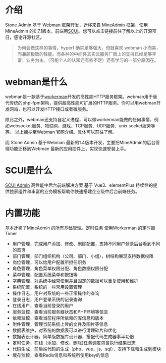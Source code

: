 
# 介绍

 Stone Admin 基于 [Webman](https://www.workerman.net/webman) 框架开发，迁移来自 [MineAdmin](https://v0.mineadmin.com/doc/guide/#%E5%86%85%E7%BD%AE%E5%8A%9F%E8%83%BD) 框架，使用MineAdmin 的0.7.1版本，前端用[SCUI](https://lolicode.gitee.io/scui-doc/)。您可以点击链接前往了解以上的开源项目，感谢开源社区。

> 为何会做这样的事情，hyperf 确实足够强大，但就喜欢 webman 小而美，而兼顾极致的性能。而各种的中间件其实云服务厂商上的支持已经足够丰富，业务为主。（可能个人的认知还有些不足）还有学习的一部分原因在。

# webman是什么

webman是一款基于[workerman](https://www.workerman.net/)开发的高性能HTTP服务框架。webman用于替代传统的php-fpm架构，提供超高性能可扩展的HTTP服务。你可以用webman开发网站，也可以开发HTTP接口或者微服务。

除此之外，webman还支持自定义进程，可以做workerman能做的任何事情，例如websocket服务、物联网、游戏、TCP服务、UDP服务、unix socket服务等等。
以上摘抄至Webman 官网介绍。具体可以前往了解。

而 Stone Admin 基于Webman 最新的1.4版本开发，主要把MineAdmin的后台管理功能迁移到Webman 最新的应用插件上，实现快速安装上手。


# SCUI是什么

[SCUI Admin](https://lolicode.gitee.io/scui-doc/)
高性能中后台前端解决方案
基于 Vue3、elementPlus 持续性的提供独家组件和丰富的业务模板帮助你快速搭建企业级中后台前端任务。


# 内置功能

基本迁移了MineAdmin 的所有基础管理。定时任务 使用Workerman 的定时器Timer 

- 用户管理，完成用户添加、修改、删除配置，支持不同用户登录后台看到不同的首页
- 部门管理，部门组织机构（公司、部门、小组），树结构展现支持数据权限
- 岗位管理，可以给用户配置所担任职务
- 角色管理，角色菜单权限分配、角色数据权限分配
- 菜单管理，配置系统菜单和按钮等
- 字典管理，对系统中经常使用并且固定的数据可以重复使用和维护
- 系统配置，系统的一些常用设置管理
- 操作日志，用户对系统的一些正常操作的查询
- 登录日志，用户登录系统的记录查询
- 在线用户，查看当前登录的用户
- 服务监控，查看当前服务器状态和PHP环境等信息
- 依赖监控，查看当前程序所依赖的库信息和版本
- 附件管理，管理当前系统上传的文件及图片等信息
- 数据表维护，对系统的数据表可以进行清理碎片和优化
- 数据表设计器，简单版数据库设计器，搭配代码生成器事半功倍
- 定时任务，在线（添加、修改、删除)任务调度包含执行结果日志
- 代码生成，前后端代码的生成（php、vue、js、sql），支持下载和生成到模块
- 缓存监控，查看Redis信息和系统所使用key的信息